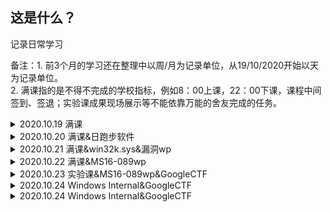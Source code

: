 ## 这是什么？

记录日常学习

备注：1. 前3个月的学习还在整理中以周/月为记录单位，从19/10/2020开始以天为记录单位。  
    2. 满课指的是不得不完成的学校指标，例如8：00上课，22：00下课，课程中间签到、签退；实验课成果现场展示等不能依靠万能的舍友完成的任务。

<details>
<summary>2020.10.19 满课</summary>
</details>

<details>
<summary>2020.10.20 满课&日跑步软件</summary>

+ [x] 花了30min做了一个自动跑步地app应付检查，以增加以后的学习时间
</details>

<details>
<summary>2020.10.21 满课&win32k.sys&漏洞wp</summary>

+ [x] 分析了win32k.sys在内核中加载的规律，学习了windbg一些调试技巧，例如：dd以及!dd的使用场景


+ [ ] MS16-098 (整数溢出)

  正在产出MS16-098的wp，帮助国内相关研究人员更好地理解此漏洞产生原理和利用方式

  + [生肉](https://sensepost.com/blog/2017/exploiting-ms16-098-rgnobj-integer-overflow-on-windows-8.1-x64-bit-by-abusing-gdi-objects/)

   
</details>

<details>
<summary>2020.10.22 满课&MS16-089wp</summary>

+ [ ] MS16-098 analysis
  
</details>

<details>
<summary>2020.10.23 实验课&MS16-089wp&GoogleCTF</summary>

+ [x] MS16-098 analysis [链接](https://github.com/M-ouse/Mysterious-Learning/tree/master/CVE%E5%88%86%E6%9E%90/MS16-098)
+ [x] 写了个实验课的project，虽然挺水的也算是coding了吧
+ [ ] Google CTF 2020 MathSH
  
</details>

<details>
<summary>2020.10.24 Windows Internal&GoogleCTF</summary>

+ [x] Windows Internal `Chapter5 : Memory Management Introduction to the memory manager->Virtual address space layouts`
+ [ ] 补觉
+ [ ] Google CTF 2020 MathSH
  
</details>

<details>
<summary>2020.10.24 Windows Internal&GoogleCTF</summary>

+ [x] Windows Internal `Chapter5 : Stacks Chapter4 : Threads`
+ [ ] 健身
+ [ ] Google CTF 2020 MathSH
  
</details>